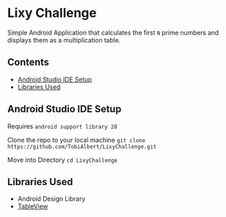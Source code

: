 # Lixy Challenge
Simple Android Application that calculates the first `N` prime numbers and displays them as a
multiplication table.

## Contents
- [Android Studio IDE Setup](#markdown-header-android-studio-ide-setup)
- [Libraries Used](#markdown-header-libraries-used)

## Android Studio IDE Setup

Requires `android support library 28`

Clone the repo to your local machine
`git clone https://github.com/TobiAlbert/LixyChallenge.git`


Move into Directory
`cd LixyChallenge`

## Libraries Used
- Android Design Library
- [TableView](https://github.com/evrencoskun/TableView)
